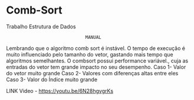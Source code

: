 # Comb-Sort
Trabalho Estrutura de Dados
                                  
                                  
                                  MANUAL


Lembrando que o algoritmo comb sort é instável. O tempo de execução é muito influenciado pelo tamanho do vetor, gastando mais tempo que algoritmos semelhantes. O combsort possui performance variável., cuja as entradas do vetor tem grande impacto no seu desempenho.
Caso 1- Valor do vetor muito grande
Caso 2- Valores com diferenças altas entre eles
Caso 3- Valor do Índice muito grande

LINK Video - https://youtu.be/6N28hgvgrKs
